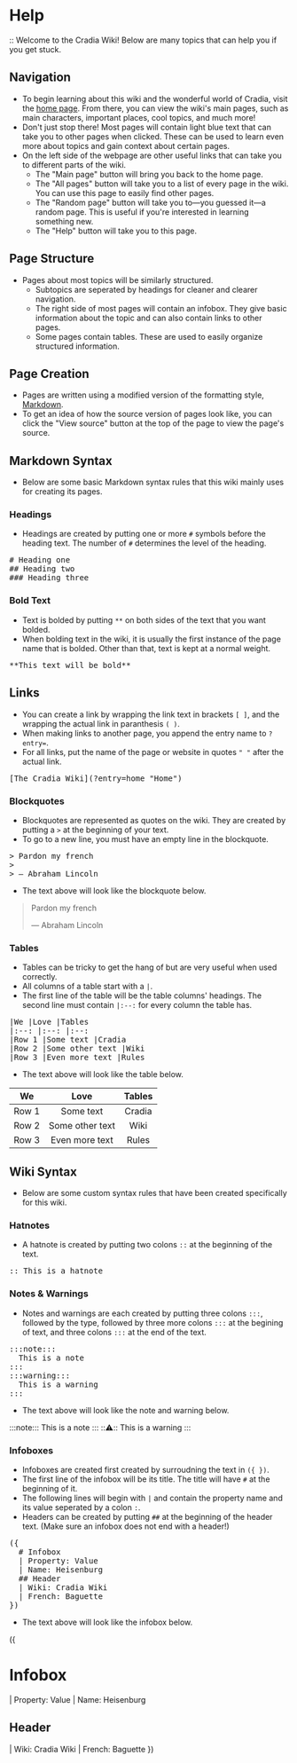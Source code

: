 # Help

:: Welcome to the Cradia Wiki! Below are many topics that can help you if you get stuck.

## Navigation

* To begin learning about this wiki and the wonderful world of Cradia, visit the [home page](?entry=home "Home"). From there, you can view the wiki's main pages, such as main characters, important places, cool topics, and much more!
* Don't just stop there! Most pages will contain light blue text that can take you to other pages when clicked. These can be used to learn even more about topics and gain context about certain pages.
* On the left side of the webpage are other useful links that can take you to different parts of the wiki.
    * The "Main page" button will bring you back to the home page.
    * The "All pages" button will take you to a list of every page in the wiki. You can use this page to easily find other pages.
    * The "Random page" button will take you to—you guessed it—a random page. This is useful if you're interested in learning something new.
    * The "Help" button will take you to this page.

## Page Structure

* Pages about most topics will be similarly structured.
    * Subtopics are seperated by headings for cleaner and clearer navigation.
    * The right side of most pages will contain an infobox. They give basic information about the topic and can also contain links to other pages.
    * Some pages contain tables. These are used to easily organize structured information.

## Page Creation

* Pages are written using a modified version of the formatting style, [Markdown](https://en.wikipedia.org/wiki/Markdown "Markdown").
* To get an idea of how the source version of pages look like, you can click the "View source" button at the top of the page to view the page's source.

## Markdown Syntax

* Below are some basic Markdown syntax rules that this wiki mainly uses for creating its pages.

### Headings

* Headings are created by putting one or more ```#``` symbols before the heading text. The number of ```#``` determines the level of the heading.

<pre>
# Heading one
## Heading two
### Heading three
</pre>

### Bold Text

* Text is bolded by putting ```**``` on both sides of the text that you want bolded.
* When bolding text in the wiki, it is usually the first instance of the page name that is bolded. Other than that, text is kept at a normal weight.

<pre>
**This text will be bold**
</pre>

## Links

* You can create a link by wrapping the link text in brackets ```[ ]```, and the wrapping the actual link in paranthesis ```( )```.
* When making links to another page, you append the entry name to ```?entry=```.
* For all links, put the name of the page or website in quotes ```" "``` after the actual link.

<pre>
[The Cradia Wiki](?entry=home "Home")
</pre>

### Blockquotes

* Blockquotes are represented as quotes on the wiki. They are created by putting a ```>``` at the beginning of your text.
* To go to a new line, you must have an empty line in the blockquote.

<pre>
> Pardon my french
>
> ― Abraham Lincoln
</pre>

* The text above will look like the blockquote below.

> Pardon my french
>
> ― Abraham Lincoln

### Tables

* Tables can be tricky to get the hang of but are very useful when used correctly.
* All columns of a table start with a ```|```.
* The first line of the table will be the table columns' headings. The second line must contain ```|:--:``` for every column the table has.

<pre>
|We |Love |Tables
|:--: |:--: |:--:
|Row 1 |Some text |Cradia
|Row 2 |Some other text |Wiki
|Row 3 |Even more text |Rules
</pre>

* The text above will look like the table below.

|We |Love |Tables
|:--: |:--: |:--:
|Row 1 |Some text |Cradia
|Row 2 |Some other text |Wiki
|Row 3 |Even more text |Rules

## Wiki Syntax

* Below are some custom syntax rules that have been created specifically for this wiki.

### Hatnotes

* A hatnote is created by putting two colons ```::``` at the beginning of the text.

<pre>
&colon;: This is a hatnote
</pre>

### Notes & Warnings

* Notes and warnings are each created by putting three colons ```:::```, followed by the type, followed by three more colons ```:::``` at the begining of text, and three colons ```:::``` at the end of the text.

<pre>
&colon;::note:::
  This is a note
&colon;::
&colon;::warning:::
  This is a warning
&colon;::
</pre>

* The text above will look like the note and warning below.

:::note:::
  This is a note
:::
:::warning:::
  This is a warning
:::

### Infoboxes

* Infoboxes are created first created by surroudning the text in ```({ })```.
* The first line of the infobox will be its title. The title will have ```#``` at the beginning of it.
* The following lines will begin with ```|``` and contain the property name and its value seperated by a colon ```:```.
* Headers can be created by putting ```##``` at the beginning of the header text. (Make sure an infobox does not end with a header!)

<pre>
&lpar;{
  # Infobox
  | Property: Value
  | Name: Heisenburg
  ## Header
  | Wiki: Cradia Wiki
  | French: Baguette
}&rpar;
</pre>

* The text above will look like the infobox below.

({
  # Infobox
  | Property: Value
  | Name: Heisenburg
  ## Header
  | Wiki: Cradia Wiki
  | French: Baguette
})